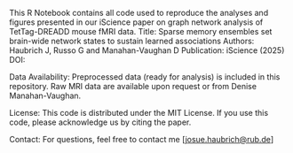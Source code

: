 This R Notebook contains all code used to reproduce the analyses and figures
presented in our iScience paper on graph network analysis of TetTag-DREADD mouse fMRI data.
  Title: Sparse memory ensembles set brain-wide network states to sustain learned associations
  Authors: Haubrich J, Russo G and Manahan-Vaughan D
  Publication: iScience (2025) 
  DOI: 

Data Availability:
Preprocessed data (ready for analysis) is included in this repository.
Raw MRI data are available upon request or from Denise Manahan-Vaughan.

License:
This code is distributed under the MIT License. 
If you use this code, please acknowledge us by citing the paper.

Contact:
For questions, feel free to contact me [josue.haubrich@rub.de]

